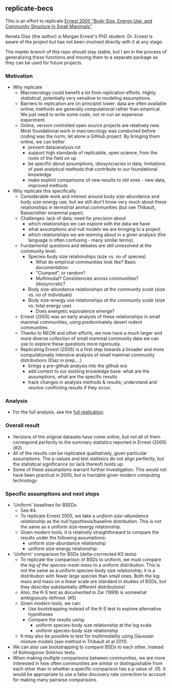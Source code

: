 ## replicate-becs


This is an effort to replicate [Ernest 2005 "Body Size, Energy Use, and Community Structure in Small Mammals"](https://esajournals.onlinelibrary.wiley.com/doi/epdf/10.1890/03-3179). 

Renata Diaz (the author) is Morgan Ernest's PhD student. Dr. Ernest is aware of the project but has not been involved directly with it at any stage. 

The master branch of this repo should stay stable, but I am in the process of generalizing these functions and moving them to a separate package so they can be used for future projects. 

### Motivation

- Why replicate
  - Macroecology could benefit a lot from replication efforts. Highly statistical, potentially very sensitive to modeling assumptions. 
  - Barriers to replication are (in principle) lower: data are often available online; methods are generally computational rather than empirical. We just need to write some code, not re-run an expensive experiment. 
  - Online, version controlled open source projects are relatively new. Most foundational work in macroecology was conducted before coding was the norm, let alone a GitHub project. By bringing them online, we can better
    - prevent data/analysis rot
    - support high standards of replicabile, open science, from the roots of the field on up
    - be specific about assumptions, idiosyncracies in data, limitations of past analytical methods that contribute to our foundational knowledge
    - make explicit comparisons of new results to old ones - new data, improved methods
- Why replicate this specifically
  - Considerable work and interest around body size-abundance and body size-energy use, but we still don't know very much about these relationships in terrestrial animal communities (but see Thibault, Baiser/other smammal paper). 
  - Challenges: lack of data; need for *precision* about 
    - which relationships we can explore with the data we have
    - what assumptions and null models we are bringing to a project
    - which relationships we are learning about in a given analysis (the language is often confusing - many similar terms).
  - Fundamental questions and debates are still unresolved at the community level:
    - Species-body size relationships (size vs. no of species) 
      - What do empirical communities look like? Basic documentation.
      - "Clumped", or random?
      - Multimodal? Consistencies across communities? Idiosyncratic?
    - Body size-abundance relationships *at the community scale* (size vs. no of individuals)
    - Body size-energy use relationships *at the community scale* (size vs. total energy use)
      - Does energetic equivalence emerge?
  - Ernest (2005) was an early analysis of these relationships in small mammal communities, using predominately desert rodent communities. 
  - Thanks to NEON and other efforts, we now have a much larger and more diverse collection of small mammal community data we can use to explore these questions more rigorously. 
  - Replicating Ernest (2005) is a first step towards a broader and more computationally intensive analysis of small mammal community distributions (Diaz in prep....)
    - brings a pre-github analysis into the github era
    - add context to our existing knowledge base: what are the assumptions, what are the specific results
    - track changes in analysis methods & results; understand and resolve conflicting results if they occur. 

### Analysis
- For the full analysis, see the [full replication](https://github.com/diazrenata/replicate-becs/blob/master/analysis/ernest2005_replication.md). 

### Overall result
- Versions of the original datasets have come online, but not all of them correspond perfectly to the summary statistics reported in Ernest (2005) (#2). 
- All of the results can be replicated qualitatively, given particular assumptions. The p-values and test statistics do not align perfectly, but the statistical significance (or lack thereof) holds up.
- Some of these assumptions warrant further investigation. This would not have been practical in 2005, but is tractable given modern computing technology.

### Specific assumptions and next steps

- 'Uniform' baselines for BSEDs
  - See #4. 
  - To replicate Ernest 2005, we take a *uniform size-abundance relationship* as the null hypothesis/baseline distribution. This is not the same as a uniform size-energy relationship.
  - Given modern tools, it is relatively straightforward to compare the results under the following assumptions:
    - uniform size-abundance relationship
    - uniform size-energy relationship
- 'Uniform' comparison for BSDs (delta-corrrected KS tests)
  - To replicate the comparison of BSDs to uniform, we must compare the *log of the species mean mass* to a uniform distribution. This is not the same as a uniform species-body size relationship; it is a distribution with fewer large species than small ones. Both the log mass and mass on a linear scale are standard in studies of BSDs, but they describe substantially different distributions!
  - Also, the K-S test as documented in Zar (1999) is somewhat ambiguously defined. (#5)
  - Given modern tools, we can:
    - Use bootstrapping instead of the K-S test to explore alternative hypotheses
    - Compare the results using:
        - uniform species-body size relationship at the log scale
        - uniform species-body size relationship
  - It may also be possible to test for multimodality using Gaussian mixture models (see method in Thibault et al 2011). 
- We can also use bootstrapping to compare BSDs to each other, instead of Kolmogorov-Smirnov tests.
- When making multiple comparisons between communities, we are more interested in how often communities are similar or distinguishable from each other than in whether a specific comparison has a p value of .05. It would be appropriate to use a false discovery rate correction to account for making many pairwise comparisons. 
